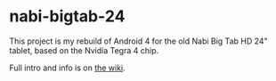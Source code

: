 # nabi-bigtab-24
This project is my rebuild of Android 4 for the old Nabi Big Tab HD 24" tablet, based on the Nvidia Tegra 4 chip.

Full intro and info is on [the wiki](https://github.com/wrzwicky/nabi-bigtab-24/wiki).
